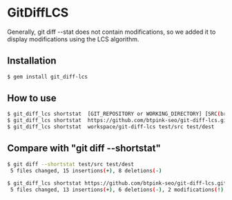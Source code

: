 # GitDiffLCS

Generally, git diff --stat does not contain modifications, so we added it to display modifications using the LCS algorithm.

## Installation
```bash
$ gem install git_diff-lcs
```

## How to use

```bash
$ git_diff_lcs shortstat  [GIT_REPOSITORY or WORKING_DIRECTORY] [SRC(branch or commit)] [DEST(branch or commit)]
$ git_diff_lcs shortstat  https://github.com/btpink-seo/git-diff-lcs.git test/src test/dest
$ git_diff_lcs shortstat  workspace/git-diff-lcs test/src test/dest
```

## Compare with "git diff --shortstat"

```bash
$ git diff --shortstat test/src test/dest
 5 files changed, 15 insertions(+), 8 deletions(-)

$ git_diff_lcs shortstat https://github.com/btpink-seo/git-diff-lcs.git test/src test/dest
 5 files changed, 13 insertions(+), 6 deletions(-), 2 modifications(!), total(21)
```
